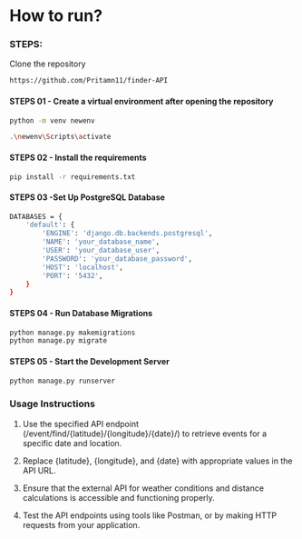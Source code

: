 # How to run?

### STEPS: 

Clone the repository 

```bash
https://github.com/Pritamn11/finder-API
```

#### STEPS 01 - Create a virtual environment after opening the repository

```bash
python -m venv newenv
```

```bash
.\newenv\Scripts\activate
```

#### STEPS 02 - Install the requirements

```bash
pip install -r requirements.txt
```

#### STEPS 03 -Set Up PostgreSQL Database

```bash
DATABASES = {
    'default': {
        'ENGINE': 'django.db.backends.postgresql',
        'NAME': 'your_database_name',
        'USER': 'your_database_user',
        'PASSWORD': 'your_database_password',
        'HOST': 'localhost',
        'PORT': '5432',
    }
}

```


#### STEPS 04 - Run Database Migrations

```bash
python manage.py makemigrations
python manage.py migrate
```

#### STEPS 05 - Start the Development Server

```bash
python manage.py runserver
```

### Usage Instructions

 1) Use the specified API endpoint (/event/find/{latitude}/{longitude}/{date}/) to retrieve events for a specific date and location.

 2) Replace {latitude}, {longitude}, and {date} with appropriate values in the API URL.
    
 3) Ensure that the external API for weather conditions and distance calculations is accessible and functioning properly.

 4) Test the API endpoints using tools like Postman, or by making HTTP requests from your application.
